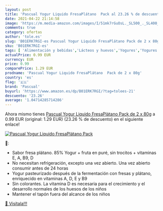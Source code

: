 ```yaml
---
layout: post
title: 'Pascual Yogur Liquido FresaPlátano  Pack al 23.26 % de descuento'
date: 2021-04-22 21:14:58
image: 'https://m.media-amazon.com/images/I/51mk7rGuOsL._SL500_._SL400_.jpg'
comments: true
category: ofertas
author: 'tole.es'
slug: 'B01ERK7RGI-es Pascual Yogur Liquido FresaPlátano Pack de 2 x 80g'
sku: 'B01ERK7RGI-es'
tags: [ 'Alimentación y bebidas','Lácteos y huevos','Yogures','Yogures líquidos','pascual','yogur', ]
actualPrice: 0.99 EUR
currency: EUR
price: 0.99
comparePrice: 1.29 EUR
prodname: 'Pascual Yogur Liquido FresaPlátano  Pack de 2 x 80g'
country: 'es'
flag: '🇪🇸'
brand: 'Pascual'
buyurl: 'https://www.amazon.es/dp/B01ERK7RGI/?tag=tolees-21'
descuento: '23.26'
average: '1.04714285714286'
---
```


Ahora mismo tienes [Pascual Yogur Liquido FresaPlátano  Pack de 2 x 80g](https://www.amazon.es/dp/B01ERK7RGI/?tag=tolees-21) a 0.99 EUR (original: 1.29 EUR) (23.26 %  de descuento) en el siguiente enlace!

[![Pascual Yogur Liquido FresaPlátano  Pack](https://m.media-amazon.com/images/I/51mk7rGuOsL._SL500_._SL400_.jpg)](https://www.amazon.es/dp/B01ERK7RGI/?tag=tolees-21)

🔎:

- Sabor fresa plátano. 85% Yogur + fruta en puré, sin trocitos + vitaminas E, A, B9, D
- No necesitan refrigeración, excepto una vez abierto. Una vez abierto consumir antes de 24 horas
- Yogur pasteurizado después de la fermentación con fresas y plátano, enriquecido en vitaminas A, D, E y B9
- Sin colorantes. La vitamina D es necesaria para el crecimiento y el desarrollo normales de los huesos de los niños
- Mantener el tapón fuera del alcance de los niños

[🛒 Visítala!!!](https://www.amazon.es/dp/B01ERK7RGI/?tag=tolees-21)
